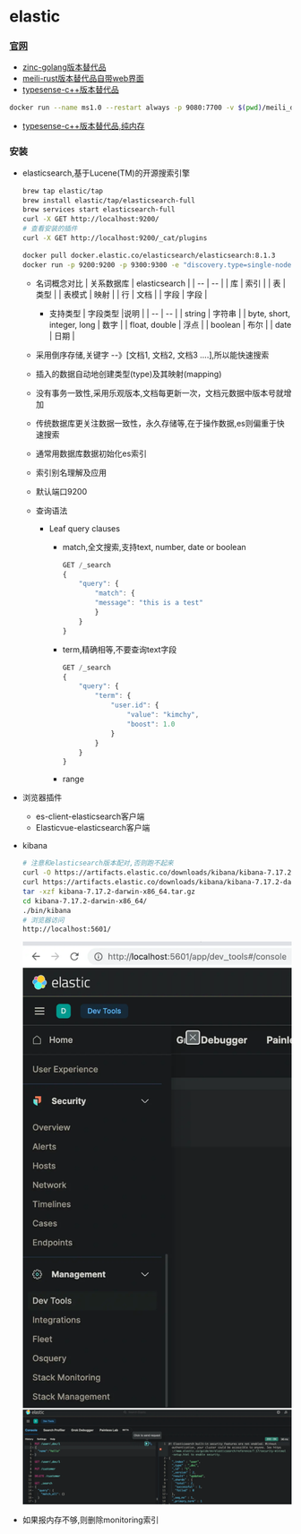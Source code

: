 # elastic

### [官网](https://www.elastic.co/)

* [zinc-golang版本替代品](https://github.com/zinclabs/zinc)
* [meili-rust版本替代品自带web界面](https://www.meilisearch.com/)
* [typesense-c++版本替代品](https://typesense.org/)

```bash
docker run --name ms1.0 --restart always -p 9080:7700 -v $(pwd)/meili_data:/meili_data -d getmeili/meilisearch:v1.0
```

* [typesense-c++版本替代品,纯内存](https://typesense.org/)

### 安装

* elasticsearch,基于Lucene(TM)的开源搜索引擎

    ```sh
    brew tap elastic/tap
    brew install elastic/tap/elasticsearch-full
    brew services start elasticsearch-full
    curl -X GET http://localhost:9200/
    # 查看安装的插件
    curl -X GET http://localhost:9200/_cat/plugins
    ```

    ```sh
    docker pull docker.elastic.co/elasticsearch/elasticsearch:8.1.3
    docker run -p 9200:9200 -p 9300:9300 -e "discovery.type=single-node" docker.elastic.co/elasticsearch/elasticsearch:8.1.3
    ```

  * 名词概念对比
        | 关系数据库 | elasticsearch |
        | -- | -- |
        | 库 | 索引 |
        | 表 | 类型 |
        | 表模式 | 映射 |
        | 行 | 文档 |
        | 字段 | 字段 |
    * 支持类型
        | 字段类型 |说明 |
        | -- | -- |
        | string | 字符串 |
        | byte, short, integer, long | 数字 |
        | float, double | 浮点 |
        | boolean | 布尔 |
        | date | 日期 |

  * 采用倒序存储,关键字 --》[文档1, 文档2, 文档3 ....],所以能快速搜索

  * 插入的数据自动地创建类型(type)及其映射(mapping)

  * 没有事务一致性,采用乐观版本,文档每更新一次，文档元数据中版本号就增加

  * 传统数据库更关注数据一致性，永久存储等,在于操作数据,es则偏重于快速搜索

  * 通常用数据库数据初始化es索引

  * 索引别名理解及应用

  * 默认端口9200

  * 查询语法
    * Leaf query clauses
      * match,全文搜索,支持text, number, date or boolean

        ```js
        GET /_search
        {
            "query": {
                "match": {
                "message": "this is a test"
                }
            }
        }
        ```

      * term,精确相等,不要查询text字段

        ```js
        GET /_search
        {
            "query": {
                "term": {
                    "user.id": {
                        "value": "kimchy",
                        "boost": 1.0
                    }
                }
            }
        }
        ```

      * range

* 浏览器插件

  * es-client-elasticsearch客户端
  * Elasticvue-elasticsearch客户端

* kibana

    ```sh
    # 注意和elasticsearch版本配对,否则跑不起来
    curl -O https://artifacts.elastic.co/downloads/kibana/kibana-7.17.2-darwin-x86_64.tar.gz
    curl https://artifacts.elastic.co/downloads/kibana/kibana-7.17.2-darwin-x86_64.tar.gz.sha512 | shasum -a 512 -c - 
    tar -xzf kibana-7.17.2-darwin-x86_64.tar.gz
    cd kibana-7.17.2-darwin-x86_64/
    ./bin/kibana
    # 浏览器访问
    http://localhost:5601/
    ```

    ![dev](webp/elastic/kibana_dev.webp)
    ![console](webp/elastic/kibana_console.webp)

* 如果报内存不够,则删除monitoring索引
